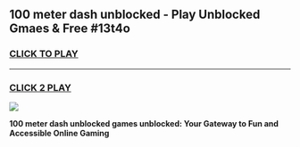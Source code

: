 
## 100 meter dash unblocked - Play Unblocked Gmaes & Free #13t4o
<h3>
<a href="https://news.freeplayer.one?title=100_meter_dash_unblocked&ref=03M">CLICK TO PLAY</a></h3>
<hr>

<h3>
<a href="https://news.freeplayer.one?title=100_meter_dash_unblocked&ref=03M">CLICK 2 PLAY</a>
  
</h3>

<a href="https://news.freeplayer.one?title=100_meter_dash_unblocked&ref=03M"><img src="https://clearcache.store/games.png"></a>


**100 meter dash unblocked games unblocked: Your Gateway to Fun and Accessible Online Gaming**
